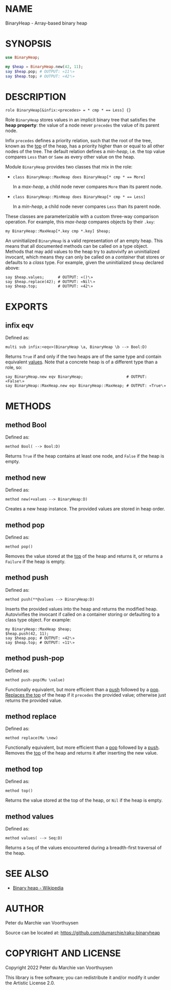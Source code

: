 NAME
====

BinaryHeap - Array-based binary heap

SYNOPSIS
========

```raku
use BinaryHeap;

my $heap = BinaryHeap.new(42, 11);
say $heap.pop; # OUTPUT: «11␤»
say $heap.top; # OUTPUT: «42␤»
```

DESCRIPTION
===========

    role BinaryHeap[&infix:<precedes> = * cmp * == Less] {}

Role `BinaryHeap` stores values in an implicit binary tree that satisfies the **heap property**: the value of a node never `precedes` the value of its parent node.

Infix `precedes` defines a priority relation, such that the root of the tree, known as the [top](#method_top) of the heap, has a priority higher than or equal to all other nodes of the tree. The default relation defines a *min-heap*, i.e. the top value compares `Less` than or `Same` as every other value on the heap.

Module `BinaryHeap` provides two classes that mix in the role:

  * `class BinaryHeap::MaxHeap does BinaryHeap[* cmp * == More]`

    In a *max-heap*, a child node never compares `More` than its parent node.

  * `class BinaryHeap::MinHeap does BinaryHeap[* cmp * == Less]`

    In a *min-heap*, a child node never compares `Less` than its parent node.

These classes are parameterizable with a custom three-way comparison operation. For example, this *max-heap* compares objects by their `.key`:

    my BinaryHeap::MaxHeap[*.key cmp *.key] $heap;

An uninitialized `BinaryHeap` is a valid representation of an empty heap. This means that all documented methods can be called on a type object. Methods that may add values to the heap try to autovivify an uninitialized invocant, which means they can only be called on a *container* that stores or defaults to a *class* type. For example, given the uninitialized `$heap` declared above:

    say $heap.values;      # OUTPUT: «()␤»
    say $heap.replace(42); # OUTPUT: «Nil␤»
    say $heap.top;         # OUTPUT: «42␤»

EXPORTS
=======

infix eqv
---------

Defined as:

    multi sub infix:<eqv>(BinaryHeap \a, BinaryHeap \b --> Bool:D)

Returns `True` if and only if the two heaps are of the same type and contain equivalent [values](#method_values). Note that a concrete heap is of a different type than a role, so:

    say BinaryHeap.new eqv BinaryHeap;                   # OUTPUT: «False␤»
    say BinaryHeap::MaxHeap.new eqv BinaryHeap::MaxHeap; # OUTPUT: «True␤»

METHODS
=======

method Bool
-----------

Defined as:

    method Bool( --> Bool:D)

Returns `True` if the heap contains at least one node, and `False` if the heap is empty.

method new
----------

Defined as:

    method new(+values --> BinaryHeap:D)

Creates a new heap instance. The provided values are stored in heap order.

method pop
----------

Defined as:

    method pop()

Removes the value stored at the [top](#method_top) of the heap and returns it, or returns a `Failure` if the heap is empty.

method push
-----------

Defined as:

    method push(**@values --> BinaryHeap:D)

Inserts the provided values into the heap and returns the modified heap. Autovivifies the invocant if called on a container storing or defaulting to a class type object. For example:

    my BinaryHeap::MaxHeap $heap;
    $heap.push(42, 11);
    say $heap.pop; # OUTPUT: «42␤»
    say $heap.top; # OUTPUT: «11␤»

method push-pop
---------------

Defined as:

    method push-pop(Mu \value)

Functionally equivalent, but more efficient than a [push](#method_push) followed by a [pop](#method_pop). [Replaces the top](#method_replace) of the heap if it `precedes` the provided value; otherwise just returns the provided value.

method replace
--------------

Defined as:

    method replace(Mu \new)

Functionally equivalent, but more efficient than a [pop](#method_pop) followed by a [push](#method_push). Removes the [top](#method_top) of the heap and returns it after inserting the new value.

method top
----------

Defined as:

    method top()

Returns the value stored at the top of the heap, or `Nil` if the heap is empty.

method values
-------------

Defined as:

    method values( --> Seq:D)

Returns a `Seq` of the values encountered during a breadth-first traversal of the heap.

SEE ALSO
========

  * [Binary heap - Wikipedia](https://en.wikipedia.org/wiki/Binary_heap)

AUTHOR
======

Peter du Marchie van Voorthuysen

Source can be located at: https://github.com/dumarchie/raku-binaryheap

COPYRIGHT AND LICENSE
=====================

Copyright 2022 Peter du Marchie van Voorthuysen

This library is free software; you can redistribute it and/or modify it under the Artistic License 2.0.

